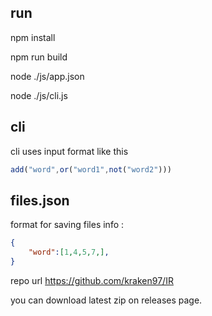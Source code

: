 ## run 
npm install

npm run build 

node ./js/app.json

node ./js/cli.js

## cli
cli uses input format like  this

```js
add("word",or("word1",not("word2")))
```

## files.json

format for saving files info :
```json
{
    "word":[1,4,5,7,],
}
```

repo url https://github.com/kraken97/IR

you can download  latest zip on releases page.